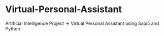 # Virtual-Personal-Assistant
Artificial Intelligence Project -> Virtual Personal Assistant using Sapi5 and Python
